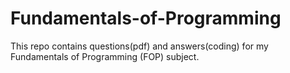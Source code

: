 # Fundamentals-of-Programming
This repo contains questions(pdf) and answers(coding) for my Fundamentals of Programming (FOP) subject. 
